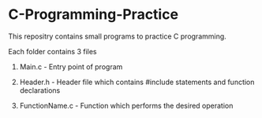 
# C-Programming-Practice

This repositry contains small programs to practice C programming.

Each folder contains 3 files

1. Main.c - Entry point of program

2. Header.h - Header file which contains #include statements and function declarations

3. FunctionName.c - Function which performs the desired operation
